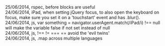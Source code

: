 25/06/2014, rspec, before blocks are useful  
24/06/2014, iPad, when setting jQuery focus, to also open the keyboard on focus, make sure you set it on a 'touchstart' event and has .blur().  
24/06/2014, js, var something = navigator.userAgent.match(/iPad/i) !== null will make the variable false if not set instead of null      
24/06/2014, js, !== != === == avoid the 'evil twins'  
24/06/2014, js, .map across multiple languages
